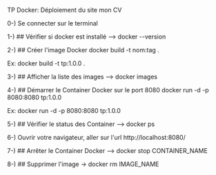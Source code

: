 TP Docker: Déploiement du site mon CV

0-) Se connecter sur le terminal

1-)  ## Vérifier si docker est installé
--> docker --version

2-) ## Créer l'image Docker
docker build -t nom:tag .

Ex: docker build -t tp:1.0.0 .

3-)  ## Afficher la liste des images
--> docker images

4-) ## Démarrer le Container Docker sur le port 8080
docker run -d -p 8080:8080 tp:1.0.0

Ex: docker run -d -p 8080:8080 tp:1.0.0

5-)  ## Vérifier le status des Container
--> docker ps

6-) Ouvrir votre navigateur, aller sur l'url http://localhost:8080/

7-) ## Arrêter le Container Docker
--> docker stop CONTAINER_NAME

8-) ## Supprimer l'image 
-> docker rm IMAGE_NAME
